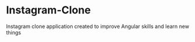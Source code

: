 # Instagram-Clone
Instagram clone application created to improve Angular skills and learn new things
